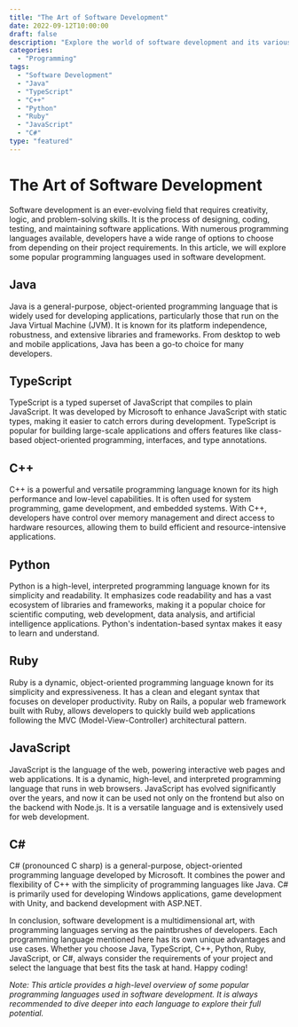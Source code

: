 ```yaml
---
title: "The Art of Software Development"
date: 2022-09-12T10:00:00
draft: false
description: "Explore the world of software development and its various programming languages such as Java, TypeScript, C++, Python, Ruby, JavaScript, and C#."
categories:
  - "Programming"
tags:
  - "Software Development"
  - "Java"
  - "TypeScript"
  - "C++"
  - "Python"
  - "Ruby"
  - "JavaScript"
  - "C#"
type: "featured"
---
```


# The Art of Software Development

Software development is an ever-evolving field that requires creativity, logic, and problem-solving skills. It is the process of designing, coding, testing, and maintaining software applications. With numerous programming languages available, developers have a wide range of options to choose from depending on their project requirements. In this article, we will explore some popular programming languages used in software development.

## Java

Java is a general-purpose, object-oriented programming language that is widely used for developing applications, particularly those that run on the Java Virtual Machine (JVM). It is known for its platform independence, robustness, and extensive libraries and frameworks. From desktop to web and mobile applications, Java has been a go-to choice for many developers.

## TypeScript

TypeScript is a typed superset of JavaScript that compiles to plain JavaScript. It was developed by Microsoft to enhance JavaScript with static types, making it easier to catch errors during development. TypeScript is popular for building large-scale applications and offers features like class-based object-oriented programming, interfaces, and type annotations.

## C++

C++ is a powerful and versatile programming language known for its high performance and low-level capabilities. It is often used for system programming, game development, and embedded systems. With C++, developers have control over memory management and direct access to hardware resources, allowing them to build efficient and resource-intensive applications.

## Python

Python is a high-level, interpreted programming language known for its simplicity and readability. It emphasizes code readability and has a vast ecosystem of libraries and frameworks, making it a popular choice for scientific computing, web development, data analysis, and artificial intelligence applications. Python's indentation-based syntax makes it easy to learn and understand.

## Ruby

Ruby is a dynamic, object-oriented programming language known for its simplicity and expressiveness. It has a clean and elegant syntax that focuses on developer productivity. Ruby on Rails, a popular web framework built with Ruby, allows developers to quickly build web applications following the MVC (Model-View-Controller) architectural pattern.

## JavaScript

JavaScript is the language of the web, powering interactive web pages and web applications. It is a dynamic, high-level, and interpreted programming language that runs in web browsers. JavaScript has evolved significantly over the years, and now it can be used not only on the frontend but also on the backend with Node.js. It is a versatile language and is extensively used for web development.

## C#

C# (pronounced C sharp) is a general-purpose, object-oriented programming language developed by Microsoft. It combines the power and flexibility of C++ with the simplicity of programming languages like Java. C# is primarily used for developing Windows applications, game development with Unity, and backend development with ASP.NET.

In conclusion, software development is a multidimensional art, with programming languages serving as the paintbrushes of developers. Each programming language mentioned here has its own unique advantages and use cases. Whether you choose Java, TypeScript, C++, Python, Ruby, JavaScript, or C#, always consider the requirements of your project and select the language that best fits the task at hand. Happy coding!

*Note: This article provides a high-level overview of some popular programming languages used in software development. It is always recommended to dive deeper into each language to explore their full potential.*


